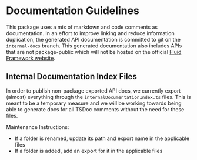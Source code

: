 # Documentation Guidelines

This package uses a mix of markdown and code comments as documentation.
In an effort to improve linking and reduce information duplication, the generated API documentation is committed to git on the `internal-docs` branch.
This generated documentation also includes APIs that are not package-public which will not be hosted on the official [Fluid Framework website](fluidframework.com).

## Internal Documentation Index Files

In order to publish non-package exported API docs, we currently export (almost) everything through the `internalDocumentationIndex.ts` files.
This is meant to be a temporary measure and we will be working towards being able to generate docs for all TSDoc comments without the need for these files.

Maintenance Instructions:

-   If a folder is renamed, update its path and export name in the applicable files
-   If a folder is added, add an export for it in the applicable files
